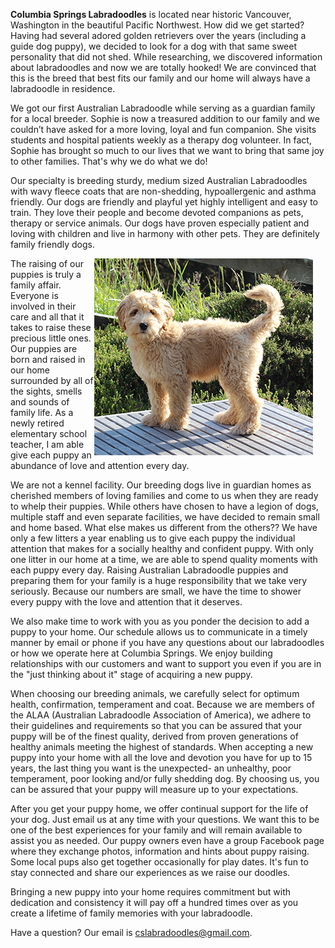 **Columbia Springs Labradoodles** is located near historic Vancouver, Washington in the beautiful Pacific Northwest. How did we get started? Having had several adored golden retrievers over the years (including a guide dog puppy), we decided to look for a dog with that same sweet personality that did not shed. While researching, we discovered information about labradoodles and now we are totally hooked! We are convinced that this is the breed that best fits our family and our home will always have a labradoodle in residence.


We got our first Australian Labradoodle while serving as a guardian family for a local breeder. Sophie is now a treasured addition to our family and we couldn’t have asked for a more loving, loyal and fun companion. She visits students and hospital patients weekly as a therapy dog volunteer. In fact, Sophie has brought so much to our lives that we want to bring that same joy to other families. That's why we do what we do!


Our specialty is breeding sturdy, medium sized Australian Labradoodles with wavy fleece coats that are non-shedding, hypoallergenic and asthma friendly. Our dogs are friendly and playful yet highly intelligent and easy to train. They love their people and become devoted companions as pets, therapy or service animals. Our dogs have proven especially patient and loving with children and live in harmony with other pets. They are definitely family friendly dogs.

<img class="img-rounded img-responsive" align="right" style="padding-right:20px;" src="images/filler/beach_deck_puppy.png" alt="IMG_2787" width="350" height="315" />

The raising of our puppies is truly a family affair. Everyone is involved in their care and all that it takes to raise these precious little ones. Our puppies are born and raised in our home surrounded by all of the sights, smells and sounds of family life. As a newly retired elementary school teacher, I am able give each puppy an abundance of love and attention every day.


We are not a kennel facility. Our breeding dogs live in guardian homes as cherished members of loving families and come to us when they are ready to whelp their puppies. While others have chosen to have a legion of dogs, multiple staff and even separate facilities, we have decided to remain small and home based. What else makes us different from the others?? We have only a few litters a year enabling us to give each puppy the individual attention that makes for a socially healthy and confident puppy. With only one litter in our home at a time, we are able to spend quality moments with each puppy every day. Raising Australian Labradoodle puppies and preparing them for your family is a huge responsibility that we take very seriously. Because our numbers are small, we have the time to shower every puppy with the love and attention that it deserves.


We also make time to work with you as you ponder the decision to add a puppy to your home. Our schedule allows us to communicate in a timely manner by email or phone if you have any questions about our labradoodles or how we operate here at Columbia Springs. We enjoy building relationships with our customers and want to support you even if you are in the "just thinking about it" stage of acquiring a new puppy.


When choosing our breeding animals, we carefully select for optimum health, confirmation, temperament and coat. Because we are members of the  ALAA (Australian Labradoodle Association of America), we adhere to their guidelines and requirements so that you can be assured that your puppy will be of the finest quality, derived from proven generations of healthy animals meeting the highest of standards. When accepting a new puppy into your home with all the love and devotion you have for up to 15 years, the last thing you want is the unexpected- an unhealthy, poor temperament, poor looking and/or fully shedding dog. By choosing us, you can be assured that your puppy will measure up to your expectations.


After you get your puppy home, we offer continual support for the life of your dog. Just email us at any time with your questions. We want this to be one of the best experiences for your family and will remain available to assist you as needed. Our puppy owners even have a group Facebook page where they exchange photos, information and hints about puppy raising. Some local pups also get together occasionally for play dates. It's fun to stay connected and share our experiences as we raise our doodles.


Bringing a new puppy into your home requires commitment but with dedication and consistency it will pay off a hundred times over as you create a lifetime of family memories with your labradoodle.


Have a question? Our email is cslabradoodles@gmail.com.